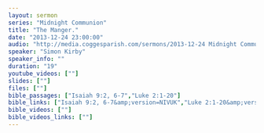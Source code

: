 ```yaml
---
layout: sermon
series: "Midnight Communion"
title: "The Manger."
date: "2013-12-24 23:00:00"
audio: "http://media.coggesparish.com/sermons/2013-12-24 Midnight Communion, Simon Kirby.mp3"
speaker: "Simon Kirby"
speaker_info: ""
duration: "19"
youtube_videos: [""]
slides: [""]
files: [""]
bible_passages: ["Isaiah 9:2, 6-7","Luke 2:1-20"]
bible_links: ["Isaiah 9:2, 6-7&amp;version=NIVUK","Luke 2:1-20&amp;version=NIVUK"]
bible_videos: [""]
bible_videos_links: [""]
---
```

